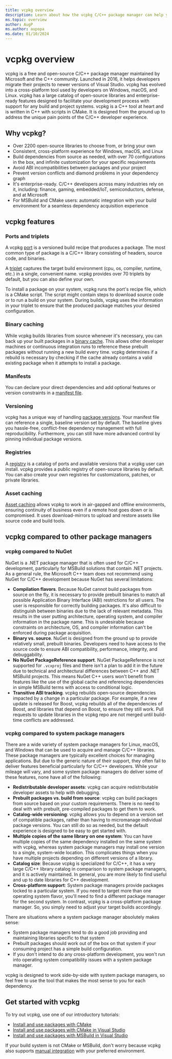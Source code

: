 ```yaml
---
title: vcpkg overview
description: Learn about how the vcpkg C/C++ package manager can help you acquire and manage dependencies. 
ms.topic: overview
author: AugP
ms.author: aupopa
ms.date: 01/10/2024
---
```


# vcpkg overview

vcpkg is a free and open-source C/C++ package manager maintained by Microsoft and the C++ community. Launched in 2016, it helps developers migrate their projects to newer versions of Visual Studio. vcpkg has evolved into a cross-platform tool used by developers on Windows, macOS, and Linux. vcpkg has a large catalog of open-source libraries and enterprise-ready features designed to facilitate your development process with support for any build and project systems. vcpkg is a C++ tool at heart and is written in C++ with scripts in CMake. It is designed from the ground up to address the unique pain points of the C/C++ developer experience.

## Why vcpkg?

- Over 2200 open-source libraries to choose from, or bring your own
- Consistent, cross-platform experience for Windows, macOS, and Linux
- Build dependencies from source as needed, with over 70 configurations in the box, and infinite customization for your specific requirements
- Avoid ABI incompatibilities between packages and your project
- Prevent version conflicts and diamond problems in your dependency graph
- It's enterprise-ready. C/C++ developers across many industries rely on it, including: finance, gaming, embedded/IoT, semiconductors, defense, and at Microsoft
- For MSBuild and CMake users: automatic integration with your build environment for a seamless dependency acquisition experience

## vcpkg features

### Ports and triplets

A vcpkg [port](../concepts/ports.md) is a versioned build recipe that produces a package. The most common type of package is a C/C++ library consisting of headers, source code, and binaries.

A [triplet](../users/triplets.md) captures the target build environment (cpu, os, compiler, runtime, etc.) in a single, convenient name. vcpkg provides over 70 triplets by default, but you can also define your own.

To install a package on your system, vcpkg runs the port's recipe file, which is a CMake script. The script might contain steps to download source code or to run a build on your system. During builds, vcpkg uses the information in your triplet to ensure that the produced package matches your desired configuration.

### Binary caching

While vcpkg builds libraries from source whenever it's necessary, you can back up your built packages in a [binary cache](../consume/binary-caching-overview.md). This allows other developer machines or continuous integration runs to reference these prebuilt packages without running a new build every time. vcpkg determines if a rebuild is necessary by checking if the cache already contains a valid existing package when it attempts to install a package.

### Manifests

You can declare your direct dependencies and add optional features or version
constraints in a [manifest file](../concepts/manifest-mode.md).

### Versioning

vcpkg has a unique way of handling [package versions](../users/versioning.concepts.md). Your manifest file can reference a single, baseline version set by default. The baseline gives you hassle-free, conflict-free dependency management with full reproducibility. Furthermore, you can still have more advanced control by pinning individual package versions.

### Registries

A [registry](../concepts/registries.md) is a catalog of ports and available versions that a vcpkg user can install. vcpkg provides a public registry of open-source libraries by default. You can also create your own registries for customizations, patches, or private libraries.

### Asset caching

[Asset caching](../users/assetcaching.md) allows vcpkg to work in air-gapped and offline environments, ensuring continuity of business even if a remote host goes down or is compromised. It uses download-mirrors to upload and restore assets like source code and build tools.

## vcpkg compared to other package managers

### vcpkg compared to NuGet

NuGet is a .NET package manager that is often used for C/C++ development, particularly for MSBuild solutions that contain .NET projects. As a general rule, the Microsoft C++ team does not recommend using NuGet for C/C++ development because NuGet has several limitations:

- **Compilation flavors**. Because NuGet cannot build packages from source on the fly, it is necessary to provide prebuilt binaries to match all possible Application Binary Interface (ABI) restrictions for all users. The user is responsible for correctly building packages. It's also difficult to distinguish between binaries due to the lack of relevant metadata. This results in the user putting architecture, operating system, and compiler information in the package name. This is undesirable because constraints on architecture, OS, and compiler information can't be enforced during package acquisition.
- **Binary vs. source**. NuGet is designed from the ground up to provide relatively small, prebuilt binaries. Developers need to have access to the source code to ensure ABI compatibility, performance, integrity, and debuggability.
- **No NuGet PackageReference support**. NuGet PackageReference is not supported for `.vcxproj` files and there isn't a plan to add it in the future due to technical and architectural differences between C++ and .NET MSBuild projects. This means NuGet C++ users won't benefit from features like the use of the global cache and referencing dependencies in simple MSBuild terms with access to conditional logic.
- **Transitive ABI tracking**. vcpkg rebuilds open-source dependencies impacted by a change in a particular package. For example, if a new update is released for Boost, vcpkg rebuilds all of the dependencies of Boost, and libraries that depend on Boost, to ensure they still work. Pull requests to update libraries in the vcpkg repo are not merged until build-time conflicts are addressed.

### vcpkg compared to system package managers

There are a wide variety of system package managers for Linux, macOS, and Windows that can be used to acquire and manage C/C++ libraries. These package managers are typically excellent choices for managing applications. But due to the generic nature of their support, they often fail to deliver features beneficial particularly for C/C++ developers. While your mileage will vary, and some system package managers do deliver some of these features, none have all of the following:

- **Redistributable developer assets**: vcpkg can acquire redistributable developer assets to help with debugging.
- **Prebuilt packages vs. build from source**: vcpkg can build packages from source based on your custom requirements. There is no need to deal with with prebuilt, pre-compiled packages to get them to work.
- **Catalog-wide versioning**: vcpkg allows you to depend on a version set of compatible packages, rather than having to micromanage individual package versions. You can still do so as needed, but the default experience is designed to be easy to get started with.
- **Multiple copies of the same library on one system**: You can have multiple copies of the same dependency installed on the same system with vcpkg, whereas system package managers may install one version to a single, system-wide location. This complicates things when you have multiple projects depending on different versions of a library.
- **Catalog size**: Because vcpkg is specialized for C/C++, it has a very large C/C++ library catalog in comparison to system package managers, and it is actively maintained. In general, you are more likely to find useful and up to date libraries for C++ development.
- **Cross-platform support**: System package managers provide packages locked to a particular system. If you need to target more than one operating system flavor, you'll need to find a different package manager for the second system. In contrast, vcpkg is a cross-platform package manager. So, you simply need to adjust your target builds accordingly.

There are situations where a system package manager absolutely makes sense:

- System package managers tend to do a good job providing and maintaining libraries specific to that system
- Prebuilt packages should work out of the box on that system if your consuming project has a simple build configuration.
- If you don't intend to do any cross-platform development, you won't run into operating system compatibility issues with a system package manager.

vcpkg is designed to work side-by-side with system package managers, so feel free to use the tool that makes the most sense to you for each dependency.

## Get started with vcpkg

To try out vcpkg, use one of our introductory tutorials:

- [Install and use packages with CMake](get-started.md)
- [Install and use packages with CMake in Visual Studio](get-started-vs.md)
- [Install and use packages with MSBuild in Visual Studio](get-started-msbuild.md)

If your build system is not CMake or MSBuild, don't worry because vcpkg also supports [manual integration](../users/buildsystems/manual-integration.md) with your preferred environment.

